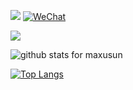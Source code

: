 [![](https://leetcode-badge.haozibi.dev/v1cn/solved/maxusun.svg?style=flat-square&labelColor=black&color=%23ffa116&label=Solved&query=solvedOverTotal&logo=leetcode&logoColor=yellow)](https://www.leetcode-cn.com/u/maxusun)
[![WeChat](https://img.shields.io/badge/WeChat-mx_ninthSun-brightgreen.svg?style=flat-square&logo=Juejin)](wechat_qr_code.jpg?raw=true)

![](https://leetcode-badge.haozibi.dev/v1cn/chart/submission-calendar/maxusun.svg)

<img  src="https://github-readme-stats.vercel.app/api?username=maxusun&show_icons=true&icon_color=0366d6&bg_color=ffffff&hide_title=false" alt="github stats for maxusun">

[![Top Langs](https://github-readme-stats.vercel.app/api/top-langs/?username=maxusun)](https://github.com/anuraghazra/github-readme-stats)
